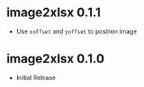 # image2xlsx 0.1.1

* Use `xoffset` and `yoffset` to position image

# image2xlsx 0.1.0

* Initial Release